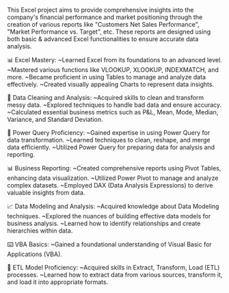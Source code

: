 This Excel project aims to provide comprehensive insights into the company's financial performance and market positioning through the creation of various reports like "Customers Net Sales Performance", "Market Performance vs. Target", etc. These reports are designed using both basic & advanced Excel functionalities to ensure accurate data analysis.

📊 Excel Mastery: ~Learned Excel from its foundations to an advanced level. ~Mastered various functions like VLOOKUP, XLOOKUP, INDEXMATCH, and more. ~Became proficient in using Tables to manage and analyze data effectively. ~Created visually appealing Charts to represent data insights.

🧹 Data Cleaning and Analysis: ~Acquired skills to clean and transform messy data. ~Explored techniques to handle bad data and ensure accuracy. ~Calculated essential business metrics such as P&L, Mean, Mode, Median, Variance, and Standard Deviation.

🔌 Power Query Proficiency: ~Gained expertise in using Power Query for data transformation. ~Learned techniques to clean, reshape, and merge data efficiently. ~Utilized Power Query for preparing data for analysis and reporting.

📊 Business Reporting: ~Created comprehensive reports using Pivot Tables, enhancing data visualization. ~Utilized Power Pivot to manage and analyze complex datasets. ~Employed DAX (Data Analysis Expressions) to derive valuable insights from data.

📈 Data Modeling and Analysis: ~Acquired knowledge about Data Modeling techniques. ~Explored the nuances of building effective data models for business analysis. ~Learned how to identify relationships and create hierarchies within data.

⌨️ VBA Basics: ~Gained a foundational understanding of Visual Basic for Applications (VBA).

🔄 ETL Model Proficiency: ~Acquired skills in Extract, Transform, Load (ETL) processes. ~Learned how to extract data from various sources, transform it, and load it into appropriate formats.
